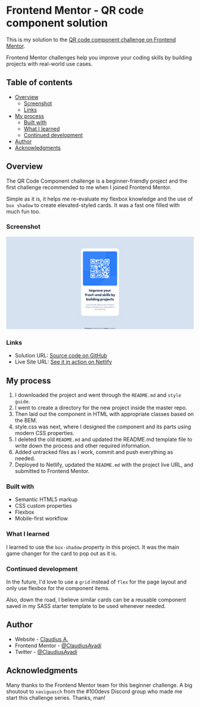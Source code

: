 # Frontend Mentor - QR code component solution

This is my solution to the [QR code component challenge on Frontend Mentor](https://www.frontendmentor.io/challenges/qr-code-component-iux_sIO_H).

Frontend Mentor challenges help you improve your coding skills by building projects with real-world use cases.

## Table of contents

- [Overview](#overview)
  - [Screenshot](#screenshot)
  - [Links](#links)
- [My process](#my-process)
  - [Built with](#built-with)
  - [What I learned](#what-i-learned)
  - [Continued development](#continued-development)
- [Author](#author)
- [Acknowledgments](#acknowledgments)

## Overview

The QR Code Component challenge is a beginner-friendly project and the first challenge recommended to me when I joined Frontend Mentor.

Simple as it is, it helps me re-evaluate my flexbox knowledge and the use of `box shadow` to create elevated-styled cards. It was a fast one filled with much fun too.

### Screenshot

![QR Code Component](./screenshot.png)

### Links

- Solution URL: [Source code on GitHub](https://github.com/ClaudiusAyadi/01.-QR-Code-Component)
- Live Site URL: [See it in action on Netlify](https://qr-code-dovely.netlify.app/)

## My process

1. I downloaded the project and went through the `README.md` and `style guide`.
2. I went to create a directory for the new project inside the master repo.
3. Then laid out the component in HTML with appropriate classes based on the BEM.
4. style.css was next, where I designed the component and its parts using modern CSS properties.
5. I deleted the old `README.md` and updated the README.md template file to write down the process and other required information.
6. Added untracked files as I work, commit and push everything as needed.
7. Deployed to Netlify, updated the `README.md` with the project live URL, and submitted to Frontend Mentor.

### Built with

- Semantic HTML5 markup
- CSS custom properties
- Flexbox
- Mobile-first workflow

### What I learned

I learned to use the `box-shadow` property in this project. It was the main game changer for the card to pop out as it is.

### Continued development

In the future, I'd love to use a `grid` instead of `flex` for the page layout and only use flexbox for the component items.

Also, down the road, I believe similar cards can be a reusable component saved in my SASS starter template to be used whenever needed.

## Author

- Website - [Claudius A.](https://github.com/ClaudiusAyadi)
- Frontend Mentor - [@ClaudiusAyadi](https://www.frontendmentor.io/profile/ClaudiusAyadi)
- Twitter - [@ClaudiusAyadi](https://twitter.com/ClaudiusAyadi)

## Acknowledgments

Many thanks to the Frontend Mentor team for this beginner challenge. A big shoutout to `xaviguasch` from the #100devs Discord group who made me start this challenge series. Thanks, man!
